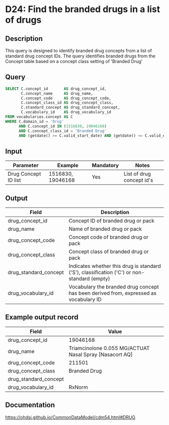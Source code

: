 <!---
Group:drug
Name:D24 Find the branded drugs in a list of drugs
Author: Alberto Labarga
CDM Version: 5.4
-->

# D24: Find the branded drugs in a list of drugs

## Description
This query is designed to identify branded drug concepts from a list of standard drug concept IDs. The query identifies branded drugs from the Concept table based on a concept class setting of 'Branded Drug'

## Query
```sql
SELECT C.concept_id       AS drug_concept_id,
       C.concept_name     AS drug_name,
       C.concept_code     AS drug_concept_code,
       C.concept_class_id AS drug_concept_class,
       C.standard_concept AS drug_standard_concept,
       C.vocabulary_id    AS drug_vocabulary_id
FROM vocabularies.concept AS C
WHERE C.domain_id = 'Drug'
      AND C.concept_id IN (1516830, 19046168)
      AND C.concept_class_id = 'Branded Drug'
      AND (getdate() >= C.valid_start_date) AND (getdate() <= C.valid_end_date)
```

## Input

|  Parameter |  Example |  Mandatory |  Notes |
| --- | --- | --- | --- |
|  Drug Concept ID list |  1516830, 19046168 |  Yes | List of drug concept id's |

## Output

|  Field |  Description |
| --- | --- |
|  drug_concept_id |  Concept ID of branded drug or pack |
|  drug_name |  Name of branded drug or pack |
|  drug_concept_code |  Concept code of branded drug or pack |
|  drug_concept_class |  Concept class of branded drug or pack |
|  drug_standard_concept |  Indicates whether this drug is standard ('S'), classification ('C') or non-standard (empty) |
|  drug_vocabulary_id |  Vocabulary the branded drug concept has been derived from, expressed as vocabulary ID |

## Example output record

| Field |  Value |
| --- | --- |
|  drug_concept_id |  19046168 |
|  drug_name |  Triamcinolone 0.055 MG/ACTUAT Nasal Spray [Nasacort AQ] |
|  drug_concept_code |  211501 |
|  drug_concept_class |  Branded Drug |
|  drug_standard_concept |   |
|  drug_vocabulary_id |  RxNorm |

## Documentation
https://ohdsi.github.io/CommonDataModel/cdm54.html#DRUG
